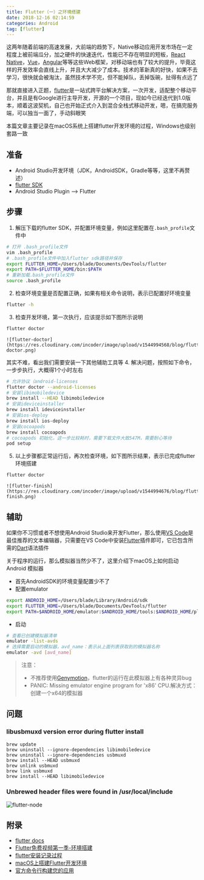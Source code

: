 ```yaml
---
title: Flutter（一）之环境搭建
date: 2018-12-16 02:14:59
categories: Android
tag: [flutter]
---
```


这两年随着前端的高速发展，大前端的趋势下，Native移动应用开发市场在一定程度上被前端瓜分，加之硬件的快速迭代，性能已不存在明显的短板，[React Native](https://facebook.github.io/react-native)，[Vue](https://cn.vuejs.org/index.html)，[Angular](https://angular.io/)等等这些Web框架，对移动端也有了较大的提升，毕竟这样的开发效率会直线上升，并且大大减少了成本。技术的革新真的好快，如果不去学习，很快就会被淘汰，虽然技术学不完，但不能掉队，丢掉饭碗，扯得有点远了

那就直接进入正题，[flutter](https://flutter.io/)是一站式跨平台解决方案，一次开发，适配整个移动平台，并且是有Google进行主导开发，开源的一个项目，现如今已经迭代到1.0版本，顺着这波契机，自己也开始正式介入到混合全栈式移动开发，嗯，在搞完服务端，可以独当一面了，手动斜眼笑

本篇文章主要记录在macOS系统上搭建flutter开发环境的过程，Windows也级别套路一致

## 准备
* Android Studio开发环境（JDK，AndroidSDK，Gradle等等，这里不再赘述）
* [flutter SDK](https://flutter.io/docs/get-started/install)
* Android Studio Plugin --> Flutter

## 步骤
1. 解压下载的flutter SDK，并配置环境变量，例如这里配置在`.bash_profile`文件中
```bash
# 打开 .bash_profile文件
vim .bash_profile
# .bash_profile文件中加入flutter sdk路径并保存
export FLUTTER_HOME=/Users/blade/Documents/DevTools/flutter
export PATH=$FLUTTER_HOME/bin:$PATH
# 重新加载.bash_profile文件
source .bash_profile
```
2. 检查环境变量是否配置正确，如果有相关命令说明，表示已配置好环境变量
```bash
flutter -h
```
3. 检查开发环境，第一次执行，应该提示如下图所示说明
```bash
flutter doctor
```
    ![flutter-doctor](https://res.cloudinary.com/incoder/image/upload/v1544994568/blog/flutter-doctor.png)
其实不难，看出我们需要安装一下其他辅助工具等
4. 解决问题，按照如下命令，一步步执行，大概得1个小时左右
```bash
# 允许协议（android-licenses
flutter doctor --android-licenses
# 安装libimobiledevice
brew install --HEAD libimobiledevice
# 安装ideviceinstaller
brew install ideviceinstaller
# 安装ios-deploy
brew install ios-deploy
# 安装cocoapods
brew install cocoapods
# cocoapods 初始化，这一步比较耗时，需要下载文件大致547M，需要耐心等待
pod setup
```
5. 以上步骤都正常运行后，再次检查环境，如下图所示结果，表示已完成flutter环境搭建
```bash
flutter doctor
```
    ![flutter-finish](https://res.cloudinary.com/incoder/image/upload/v1544994676/blog/flutter-finish.png)

## 辅助
如果你不习惯或者不想使用Android Studio来开发Flutter，那么使用[VS Code](https://code.visualstudio.com)是最佳推荐的文本编辑器，只需要在VS Code中安装[Flutter](https://marketplace.visualstudio.com/items?itemName=dart-code.flutter)插件即可，它已包含所需的[Dart](https://marketplace.visualstudio.com/items?itemName=dart-code.dart-code)语法插件

关于程序的运行，那么模拟器当然少不了，这里介绍下macOS上如何启动Android 模拟器
* 首先AndroidSDK的环境变量配置少不了
* 配置emulator
```bash
export ANDROID_HOME=/Users/blade/Library/Android/sdk
export FLUTTER_HOME=/Users/blade/Documents/DevTools/flutter
export PATH=$ANDROID_HOME/emulator:$ANDROID_HOME/tools:$ANDROID_HOME/platform-tools:$FLUTTER_HOME/bin:$PATH
```
* 启动
```bash
# 查看已创建模拟器清单
emulator -list-avds
# 选择需要启动的模拟器，avd_name：表示从上面列表获取到的模拟器名称
emulator -avd [avd_name]
```
>注意：
>* 不推荐使用[Genymotion](https://www.genymotion.com/)，flutter的运行在此模拟器上有各种灵异bug
>* PANIC: Missing emulator engine program for 'x86' CPU.解决方式：创建一个x64的模拟器

## 问题

### libusbmuxd version error during flutter install
```bahs
brew update
brew uninstall --ignore-dependencies libimobiledevice
brew uninstall --ignore-dependencies usbmuxd
brew install --HEAD usbmuxd
brew unlink usbmuxd
brew link usbmuxd
brew install --HEAD libimobiledevice
```

### Unbrewed header files were found in /usr/local/include

![flutter-node](https://res.cloudinary.com/incoder/image/upload/v1544994898/blog/flutter-node.png)

## 附录
* [flutter docs](https://flutter.io/docs)
* [Flutter免费视频第一季-环境搭建](http://jspang.com/post/flutter1.html#toc-586)
* [flutter安装记录过程](https://www.jianshu.com/p/637796e9c0ea)
* [macOS上搭建Flutter开发环境](https://flutterchina.club/setup-macos/#%E8%AE%BE%E7%BD%AE%E6%82%A8%E7%9A%84android%E8%AE%BE%E5%A4%87)
* [官方命令行构建您的应用](https://developer.android.google.cn/studio/build/building-cmdline?hl=zh-cn)